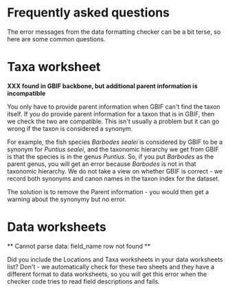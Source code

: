 # Frequently asked questions

The error messages from the data formatting checker can be a bit terse, so here are some common questions.

# Taxa worksheet 

**XXX found in GBIF backbone, but additional parent information is incompatible**

You only have to provide parent information when GBIF can't find the taxon itself. If you do provide parent information for a taxon that is in GBIF, then we check the two are compatible. This isn't usually a problem but it can go wrong if the taxon is considered a synonym.

For example, the fish species _Barbodes sealei_ is considered by GBIF to be a synonym  for _Puntius sealei_, and the taxonomic hierarchy we get from GBIF is that the species is in the genus _Puntius_. So, if you put _Barbodes_ as the parent genus, you will get an error because _Barbodes_ is not in that taxonomic hierarchy. We do not take a view on whether GBIF is correct - we record both synonyms and canon names in the taxon index for the dataset. 

The solution is to remove the Parent information - you would then get a warning about the synonymy but no error.

# Data worksheets

** Cannot parse data: field_name row not found **

Did you include the Locations and Taxa worksheets in your data worksheets list? Don't - we automatically check for these two sheets and they have a different format to data worksheets, so you will get this error when the checker code tries to read field descriptions and fails.


